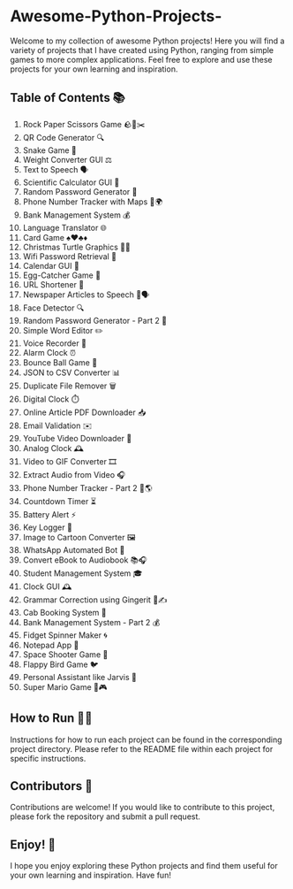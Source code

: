 # Awesome-Python-Projects-

Welcome to my collection of awesome Python projects! Here you will find a variety of projects that I have created using Python, ranging from simple games to more complex applications. Feel free to explore and use these projects for your own learning and inspiration.

## Table of Contents 📚
1. Rock Paper Scissors Game 🪨📜✂️
2. QR Code Generator 🔍
3. Snake Game 🐍
4. Weight Converter GUI ⚖️
5. Text to Speech 🗣️
6. Scientific Calculator GUI 🧮
7. Random Password Generator 🔐
8. Phone Number Tracker with Maps 📱🌍
9. Bank Management System 💰
10. Language Translator 🌐
11. Card Game ♠️♥️♣️♦️
12. Christmas Turtle Graphics 🎄🐢
13. Wifi Password Retrieval 🔑
14. Calendar GUI 📅
15. Egg-Catcher Game 🥚
16. URL Shortener 🔗
17. Newspaper Articles to Speech 📰🗣️
18. Face Detector 🔍
19. Random Password Generator - Part 2 🔐
20. Simple Word Editor ✏️
21. Voice Recorder 🎤
22. Alarm Clock ⏰
23. Bounce Ball Game 🏀
24. JSON to CSV Converter 📊
25. Duplicate File Remover 🗑️
26. Digital Clock ⏱️
27. Online Article PDF Downloader 📥
28. Email Validation ✉️
29. YouTube Video Downloader 🎥
30. Analog Clock 🕰️
31. Video to GIF Converter 🎞️
32. Extract Audio from Video 🎧
33. Phone Number Tracker - Part 2 📱🌎
34. Countdown Timer ⏳
35. Battery Alert ⚡
36. Key Logger 📝
37. Image to Cartoon Converter 🖼️
38. WhatsApp Automated Bot 🤖
39. Convert eBook to Audiobook 📚🎧
40. Student Management System 🎓
41. Clock GUI 🕰️
42. Grammar Correction using Gingerit 📝✍️
43. Cab Booking System 🚖
44. Bank Management System - Part 2 💰
45. Fidget Spinner Maker 🌀
46. Notepad App 📝
47. Space Shooter Game 🚀
48. Flappy Bird Game 🐦
49. Personal Assistant like Jarvis 🤵
50. Super Mario Game 🍄🎮

## How to Run 🏃‍♀️
Instructions for how to run each project can be found in the corresponding project directory. Please refer to the README file within each project for specific instructions.

## Contributors 👥
Contributions are welcome! If you would like to contribute to this project, please fork the repository and submit a pull request.

## Enjoy! 🎉
I hope you enjoy exploring these Python projects and find them useful for your own learning and inspiration. Have fun!
